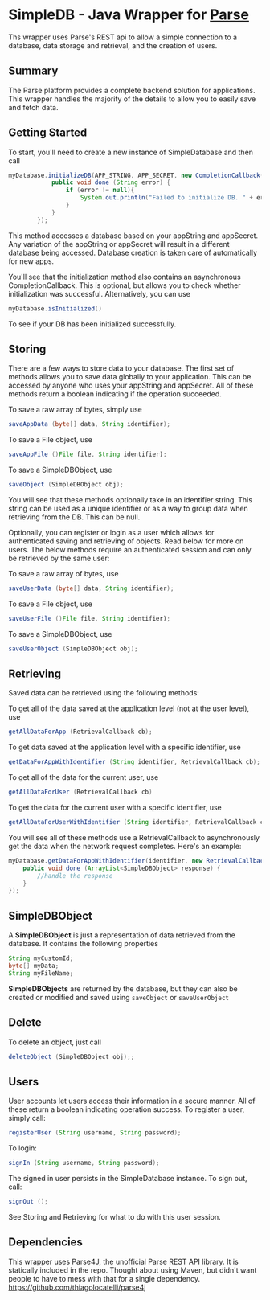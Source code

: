 SimpleDB - Java Wrapper for [Parse](https://parse.com)
====================================

Ths wrapper uses Parse's REST api to allow a simple connection to a database, data storage and retrieval, and the creation of users.

Summary
-------

The Parse platform provides a complete backend solution for applications. This wrapper handles the majority of the details to allow you to easily save and fetch data.


Getting Started
---------------

To start, you'll need to create a new instance of SimpleDatabase and then call

```Java
myDatabase.initializeDB(APP_STRING, APP_SECRET, new CompletionCallback(){
            public void done (String error) {
                if (error != null){
                    System.out.println("Failed to initialize DB. " + error);
                }
            }
        });
```

This method accesses a database based on your appString and appSecret.  Any variation of the appString or appSecret will result in a different database being accessed.  Database creation is taken care of automatically for new apps.

You'll see that the initialization method also contains an asynchronous CompletionCallback.  This is optional, but allows you to check whether initialization was successful.  Alternatively, you can use

```Java
myDatabase.isInitialized()
```

To see if your DB has been initialized successfully.


Storing
-------

There are a few ways to store data to your database.  The first set of methods allows you to save data globally to your application.  This can be accessed by anyone who uses your appString and appSecret.  All of these methods return a boolean indicating if the operation succeeded.

To save a raw array of bytes, simply use
```Java
saveAppData (byte[] data, String identifier);
```

To save a File object, use
```Java
saveAppFile ()File file, String identifier);
```

To save a SimpleDBObject, use
```Java
saveObject (SimpleDBObject obj);
```

You will see that these methods optionally take in an identifier string.  This string can be used as a unique identifier or as a way to group data when retrieving from the DB.  This can be null.

Optionally, you can register or login as a user which allows for authenticated saving and retrieving of objects.  Read below for more on users.  The below methods require an authenticated session and can only be retrieved by the same user:

To save a raw array of bytes, use
```Java
saveUserData (byte[] data, String identifier);
```

To save a File object, use
```Java
saveUserFile ()File file, String identifier);
```

To save a SimpleDBObject, use
```Java
saveUserObject (SimpleDBObject obj);
```

Retrieving
-------

Saved data can be retrieved using the following methods:

To get all of the data saved at the application level (not at the user level), use
```Java
getAllDataForApp (RetrievalCallback cb);
```

To get data saved at the application level with a specific identifier, use
```Java
getDataForAppWithIdentifier (String identifier, RetrievalCallback cb);
```

To get all of the data for the current user, use
```Java
getAllDataForUser (RetrievalCallback cb)
```

To get the data for the current user with a specific identifier, use
```Java
getAllDataForUserWithIdentifier (String identifier, RetrievalCallback cb);
```

You will see all of these methods use a RetrievalCallback to asynchronously get the data when the network request completes.  Here's an example:
```Java
myDatabase.getDataForAppWithIdentifier(identifier, new RetrievalCallback(){
    public void done (ArrayList<SimpleDBObject> response) {
        //handle the response
    } 
});
```

SimpleDBObject
-------
A **SimpleDBObject** is just a representation of data retrieved from the database.  It contains the following properties

```Java
String myCustomId;
byte[] myData;
String myFileName;
```

**SimpleDBObjects** are returned by the database, but they can also be created or modified and saved using `saveObject` or `saveUserObject`


Delete
------

To delete an object, just call

```Java
deleteObject (SimpleDBObject obj);;
```

Users
-----

User accounts let users access their information in a secure manner.  All of these return a boolean indicating operation success.  To register a user, simply call:

```Java
registerUser (String username, String password);
```

To login:

```Java
signIn (String username, String password);
```

The signed in user persists in the SimpleDatabase instance.  To sign out, call:

```Java
signOut ();
```

See Storing and Retrieving for what to do with this user session.


Dependencies
-------
This wrapper uses Parse4J, the unofficial Parse REST API library.  It is statically included in the repo.  Thought about using Maven, but didn't want people to have to mess with that for a single dependency.  https://github.com/thiagolocatelli/parse4j
 
 